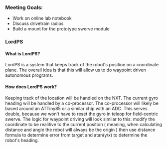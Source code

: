 ### Meeting Goals:
* Work on online lab notebook
* Discuss drivetrain radios
* Build a mount for the prototype swerve module

### LordPS

#### What is LordPS?
LordPS is a system that keeps track of the robot's position on a coordinate plane. The overall idea is that this will allow us to do waypoint driven autonomous programs.

#### How does LordPS work?
Keeping track of the location will be handled on the NXT. The current gyro heading will be handled by a co-processor. The co-processor will likely be based around an ATTiny85 or a similar chip with an ADC. This serves double, because we won't have to reset the gyro in teleop for field-centric swerve. The logic for waypoint driving will look similar to this: modify the coordinate to be realitive to the current position ( meaning, when calculating distance and angle the robot will always be the origin ) then use distance formula to determine error from target and atan(y/x) to determine the robot's heading. 
